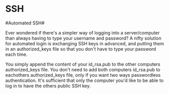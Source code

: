 # SSH

#Automated SSH#

Ever wondered if there's a simpler way of logging into a server/computer than always having to type your username and password? A nifty solution for automated login is exchanging SSH keys in advanced, and putting them in an authorized_keys file so that you don't have to type your password each time.

You simply append the content of your id_rsa.pub to the other computers authorized_keys file. You don't need to add both computers id_rsa.pub to eachothers authorized_keys file, only if you want two ways passwordless authentication. It's sufficient that only the computer you'd like to be able to log in to have the others public SSH key.
